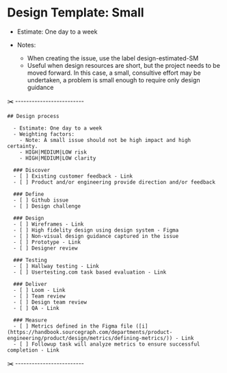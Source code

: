 # Design Template: Small

- Estimate: One day to a week
- Notes:

  - When creating the issue, use the label design-estimated-SM
  - Useful when design resources are short, but the project needs to be moved forward. In this case, a small, consultive effort may be undertaken, a problem is small enough to require only design guidance

✂️ -------------------------

```markdown:
## Design process

  - Estimate: One day to a week
  - Weighting factors:
    - Note: A small issue should not be high impact and high certainty.
    - HIGH|MEDIUM|LOW risk
    - HIGH|MEDIUM|LOW clarity

  ### Discover
  - [ ] Existing customer feedback - Link
  - [ ] Product and/or engineering provide direction and/or feedback

  ### Define
  - [ ] Github issue
  - [ ] Design challenge

  ### Design
  - [ ] Wireframes - Link
  - [ ] High fidelity design using design system - Figma
  - [ ] Non-visual design guidance captured in the issue
  - [ ] Prototype - Link
  - [ ] Designer review

  ### Testing
  - [ ] Hallway testing - Link
  - [ ] Usertesting.com task based evaluation - Link

  ### Deliver
  - [ ] Loom - Link
  - [ ] Team review
  - [ ] Design team review
  - [ ] QA - Link

  ### Measure
  - [ ] Metrics defined in the Figma file ([i](https://handbook.sourcegraph.com/departments/product-engineering/product/design/metrics/defining-metrics/)) - Link
  - [ ] Followup task will analyze metrics to ensure successful completion - Link
```

✂️ -------------------------
